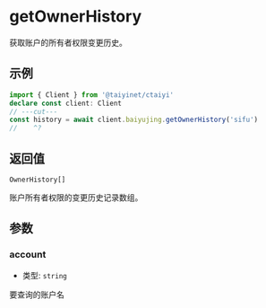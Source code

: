 # getOwnerHistory

获取账户的所有者权限变更历史。

## 示例

```ts twoslash
import { Client } from '@taiyinet/ctaiyi'
declare const client: Client
// ---cut---
const history = await client.baiyujing.getOwnerHistory('sifu')
//    ^?
```

## 返回值

`OwnerHistory[]`

账户所有者权限的变更历史记录数组。

## 参数

### account

- 类型: `string`

要查询的账户名
